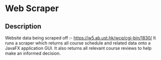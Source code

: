 # Web Scraper

## Description

Website data being scraped off :- https://w5.ab.ust.hk/wcq/cgi-bin/1830/
It runs a scraper which returns all course schedule and related data onto a JavaFX application GUI. It also returns all relevant course reviews to help make an informed decision.
